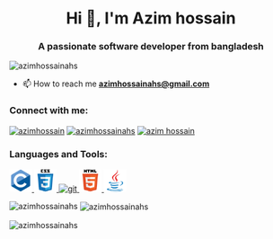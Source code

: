<h1 align="center">Hi 👋, I'm Azim hossain</h1>
<h3 align="center">A passionate software developer from bangladesh</h3>

<p align="left"> <img src="https://komarev.com/ghpvc/?username=azimhossainahs&label=Profile%20views&color=0e75b6&style=flat" alt="azimhossainahs" /> </p>

- 📫 How to reach me **azimhossainahs@gmail.com**

<h3 align="left">Connect with me:</h3>
<p align="left">
<a href="https://linkedin.com/in/azimhossain" target="blank"><img align="center" src="https://raw.githubusercontent.com/rahuldkjain/github-profile-readme-generator/master/src/images/icons/Social/linked-in-alt.svg" alt="azimhossain" height="30" width="40" /></a>
<a href="https://fb.com/azimhossainahs" target="blank"><img align="center" src="https://raw.githubusercontent.com/rahuldkjain/github-profile-readme-generator/master/src/images/icons/Social/facebook.svg" alt="azimhossainahs" height="30" width="40" /></a>
<a href="https://www.leetcode.com/azim hossain" target="blank"><img align="center" src="https://raw.githubusercontent.com/rahuldkjain/github-profile-readme-generator/master/src/images/icons/Social/leet-code.svg" alt="azim hossain" height="30" width="40" /></a>
</p>

<h3 align="left">Languages and Tools:</h3>
<p align="left"> <a href="https://www.cprogramming.com/" target="_blank" rel="noreferrer"> <img src="https://raw.githubusercontent.com/devicons/devicon/master/icons/c/c-original.svg" alt="c" width="40" height="40"/> </a> <a href="https://www.w3schools.com/css/" target="_blank" rel="noreferrer"> <img src="https://raw.githubusercontent.com/devicons/devicon/master/icons/css3/css3-original-wordmark.svg" alt="css3" width="40" height="40"/> </a> <a href="https://git-scm.com/" target="_blank" rel="noreferrer"> <img src="https://www.vectorlogo.zone/logos/git-scm/git-scm-icon.svg" alt="git" width="40" height="40"/> </a> <a href="https://www.w3.org/html/" target="_blank" rel="noreferrer"> <img src="https://raw.githubusercontent.com/devicons/devicon/master/icons/html5/html5-original-wordmark.svg" alt="html5" width="40" height="40"/> </a> <a href="https://www.java.com" target="_blank" rel="noreferrer"> <img src="https://raw.githubusercontent.com/devicons/devicon/master/icons/java/java-original.svg" alt="java" width="40" height="40"/> </a> </p>

<p><img align="left" src="https://github-readme-stats.vercel.app/api/top-langs?username=azimhossainahs&show_icons=true&locale=en&layout=compact" alt="azimhossainahs" /></p>

<p>&nbsp;<img align="center" src="https://github-readme-stats.vercel.app/api?username=azimhossainahs&show_icons=true&locale=en" alt="azimhossainahs" /></p>

<p><img align="center" src="https://github-readme-streak-stats.herokuapp.com/?user=azimhossainahs&" alt="azimhossainahs" /></p>

